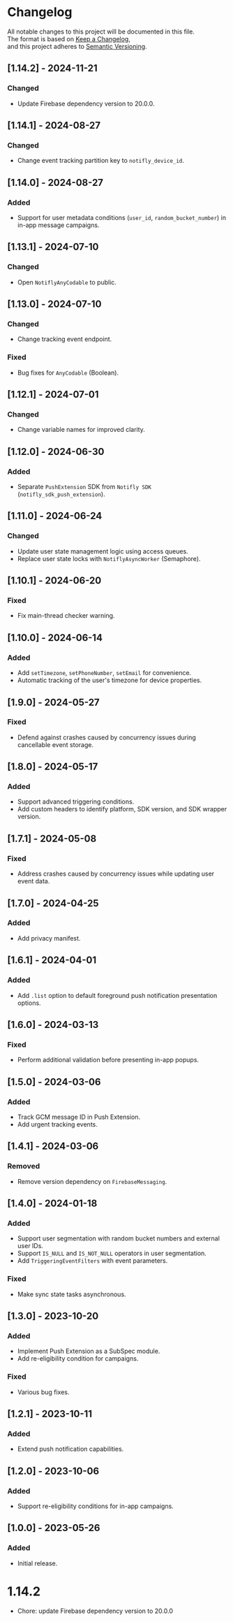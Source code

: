 # Changelog

All notable changes to this project will be documented in this file.  
The format is based on [Keep a Changelog](https://keepachangelog.com/en/1.1.0/),  
and this project adheres to [Semantic Versioning](https://semver.org/spec/v2.0.0.html).

## [1.14.2] - 2024-11-21

### Changed

- Update Firebase dependency version to 20.0.0.

## [1.14.1] - 2024-08-27

### Changed

- Change event tracking partition key to `notifly_device_id`.

## [1.14.0] - 2024-08-27

### Added

- Support for user metadata conditions (`user_id`, `random_bucket_number`) in in-app message campaigns.

## [1.13.1] - 2024-07-10

### Changed

- Open `NotiflyAnyCodable` to public.

## [1.13.0] - 2024-07-10

### Changed

- Change tracking event endpoint.

### Fixed

- Bug fixes for `AnyCodable` (Boolean).

## [1.12.1] - 2024-07-01

### Changed

- Change variable names for improved clarity.

## [1.12.0] - 2024-06-30

### Added

- Separate `PushExtension` SDK from `Notifly SDK` (`notifly_sdk_push_extension`).

## [1.11.0] - 2024-06-24

### Changed

- Update user state management logic using access queues.
- Replace user state locks with `NotiflyAsyncWorker` (Semaphore).

## [1.10.1] - 2024-06-20

### Fixed

- Fix main-thread checker warning.

## [1.10.0] - 2024-06-14

### Added

- Add `setTimezone`, `setPhoneNumber`, `setEmail` for convenience.
- Automatic tracking of the user's timezone for device properties.

## [1.9.0] - 2024-05-27

### Fixed

- Defend against crashes caused by concurrency issues during cancellable event storage.

## [1.8.0] - 2024-05-17

### Added

- Support advanced triggering conditions.
- Add custom headers to identify platform, SDK version, and SDK wrapper version.

## [1.7.1] - 2024-05-08

### Fixed

- Address crashes caused by concurrency issues while updating user event data.

## [1.7.0] - 2024-04-25

### Added

- Add privacy manifest.

## [1.6.1] - 2024-04-01

### Added

- Add `.list` option to default foreground push notification presentation options.

## [1.6.0] - 2024-03-13

### Fixed

- Perform additional validation before presenting in-app popups.

## [1.5.0] - 2024-03-06

### Added

- Track GCM message ID in Push Extension.
- Add urgent tracking events.

## [1.4.1] - 2024-03-06

### Removed

- Remove version dependency on `FirebaseMessaging`.

## [1.4.0] - 2024-01-18

### Added

- Support user segmentation with random bucket numbers and external user IDs.
- Support `IS_NULL` and `IS_NOT_NULL` operators in user segmentation.
- Add `TriggeringEventFilters` with event parameters.

### Fixed

- Make sync state tasks asynchronous.

## [1.3.0] - 2023-10-20

### Added

- Implement Push Extension as a SubSpec module.
- Add re-eligibility condition for campaigns.

### Fixed

- Various bug fixes.

## [1.2.1] - 2023-10-11

### Added

- Extend push notification capabilities.

## [1.2.0] - 2023-10-06

### Added

- Support re-eligibility conditions for in-app campaigns.

## [1.0.0] - 2023-05-26

### Added

- Initial release.

# 1.14.2

- Chore: update Firebase dependency version to 20.0.0
